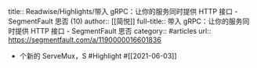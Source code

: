 title:: Readwise/Highlights/带入 gRPC：让你的服务同时提供 HTTP 接口 - SegmentFault 思否 (10)
author:: [[简悦]]
full-title:: 带入 gRPC：让你的服务同时提供 HTTP 接口 - SegmentFault 思否
category:: #articles
url:: https://segmentfault.com/a/1190000016601836

- 个新的 ServeMux，S #Highlight #[[2021-06-03]]